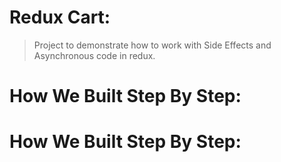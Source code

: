 # Redux Cart:
> Project to demonstrate how to work with Side Effects and Asynchronous code in redux.

# How We Built Step By Step:
# How We Built Step By Step:
